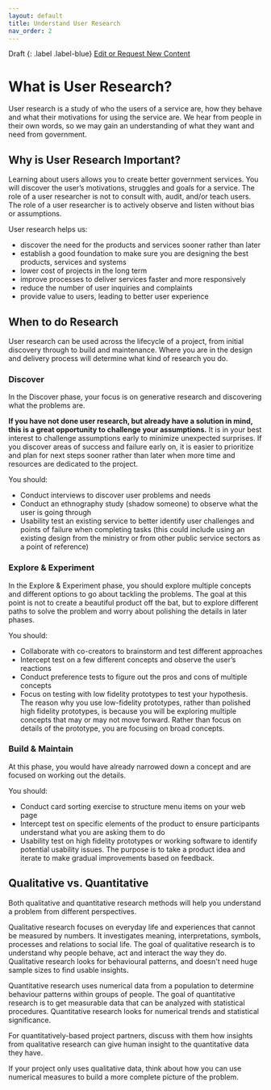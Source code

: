 ```yaml
---
layout: default
title: Understand User Research
nav_order: 2
---
```


Draft
{: .label .label-blue}
[Edit or Request New Content](https://github.com/bcgov/user-research-guide/issues/new/choose)

# What is User Research?

User research is a study of who the users of a service are, how they behave and what their motivations for using the service are. We hear from people in their own words, so we may gain an understanding of what they want and need from government.

## Why is User Research Important?

Learning about users allows you to create better government services. You will discover the user’s motivations, struggles and goals for a service. The role of a user researcher is not to consult with, audit, and/or teach users. The role of a user researcher is to actively observe and listen without bias or assumptions.

User research helps us:

- discover the need for the products and services sooner rather than later
- establish a good foundation to make sure you are designing the best products, services and systems
- lower cost of projects in the long term
- improve processes to deliver services faster and more responsively
- reduce the number of user inquiries and complaints
- provide value to users, leading to better user experience

## When to do Research

User research can be used across the lifecycle of a project, from initial discovery through to build and maintenance. Where you are in the design and delivery process will determine what kind of research you do.

### Discover
In the Discover phase, your focus is on generative research and discovering what the problems are.

**If you have not done user research, but already have a solution in mind, this is a great opportunity to challenge your assumptions.** It is in your best interest to challenge assumptions early to minimize unexpected surprises. If you discover areas of success and failure early on, it is easier to prioritize and plan for next steps sooner rather than later when more time and resources are dedicated to the project.

You should:
- Conduct interviews to discover user problems and needs
- Conduct an ethnography study (shadow someone) to observe what the user is going through
- Usability test an existing service to better identify user challenges and points of failure when completing tasks (this could include using an existing design from the ministry or from other public service sectors as a point of reference)

### Explore & Experiment
In the Explore & Experiment phase, you should explore multiple concepts and different options to go about tackling the problems. The goal at this point is not to create a beautiful product off the bat, but to explore different paths to solve the problem and worry about polishing the details in later phases.

You should:
 - Collaborate with co-creators to brainstorm and test different approaches
 - Intercept test on a few different concepts and observe the user’s reactions
 - Conduct preference tests to figure out the pros and cons of multiple concepts
 - Focus on testing with low fidelity prototypes to test your hypothesis. The reason why you use low-fidelity prototypes, rather than polished high fidelity prototypes, is because you will be exploring multiple concepts that may or may not move forward. Rather than focus on details of the prototype, you are focusing on broad concepts.

### Build & Maintain
At this phase, you would have already narrowed down a concept and are focused on working out the details.

You should:
- Conduct card sorting exercise to structure menu items on your web page
- Intercept test on specific elements of the product to ensure participants understand what you are asking them to do
- Usability test on high fidelity prototypes or working software to identify potential usability issues. The purpose is to take a product idea and iterate to make gradual improvements based on feedback.

## Qualitative vs. Quantitative

Both qualitative and quantitative research methods will help you understand a problem from different perspectives.

Qualitative research focuses on everyday life and experiences that cannot be measured by numbers. It investigates meaning, interpretations, symbols, processes and relations to social life. The goal of qualitative research is to understand why people behave, act and interact the way they do. Qualitative research looks for behavioural patterns, and doesn't need huge sample sizes to find usable insights.

Quantitative research uses numerical data from a population to determine behaviour patterns within groups of people. The goal of quantitative research is to get measurable data that can be analyzed with statistical procedures. Quantitative research looks for numerical trends and statistical significance.

For quantitatively-based project partners, discuss with them how insights from qualitative research can give human insight to the quantitative data they have.

If your project only uses qualitative data, think about how you can use numerical measures to build a more complete picture of the problem.
